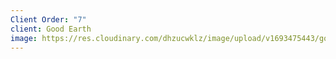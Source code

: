 ```yaml
---
Client Order: "7"
client: Good Earth
image: https://res.cloudinary.com/dhzucwklz/image/upload/v1693475443/goodearth_ll4dzs.png
---
```

